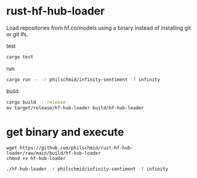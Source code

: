 # rust-hf-hub-loader

Load repositories from hf.co/models using a binary instead of installing git or git lfs.


test 

```Bash
cargo test
```

run 

```Bash
cargo run -- -r philschmid/infinity-sentiment -f infinity
```

build 

```Bash
cargo build  --release
mv target/release/hf-hub-loader build/hf-hub-loader
```

# get binary and execute

```
wget https://github.com/philschmid/rust-hf-hub-loader/raw/main/build/hf-hub-loader
chmod +x hf-hub-loader
```

```bash
./hf-hub-loader -r philschmid/infinity-sentiment -f infinity
```
